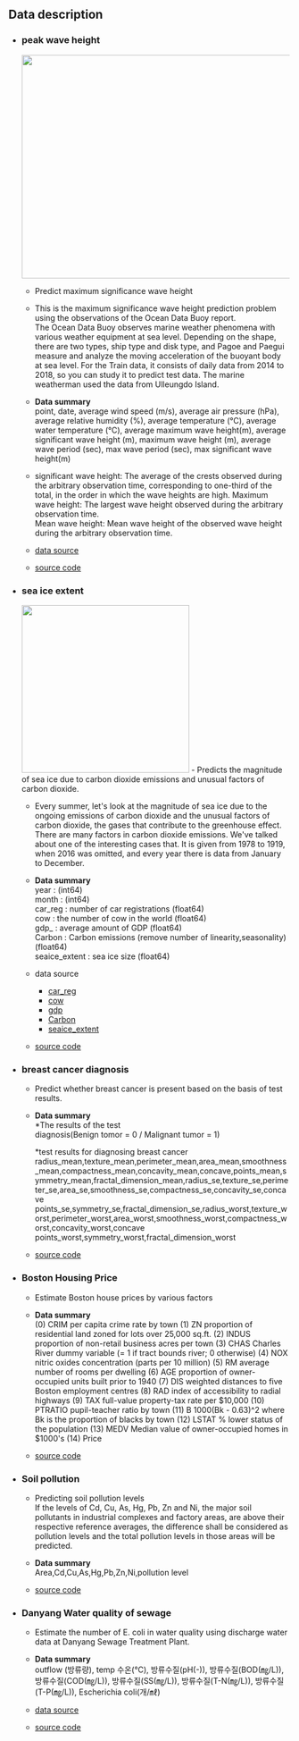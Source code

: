 ## Data description


* ### peak wave height
  <img src="https://user-images.githubusercontent.com/50096655/87014210-c5106600-c206-11ea-9140-c134a770cef2.gif" width="600" height="400">

  - Predict maximum significance wave height

  - This is the maximum significance wave height prediction problem using the observations of the Ocean Data Buoy report.<br>
    The Ocean Data Buoy observes marine weather phenomena with various weather equipment at sea level.
    Depending on the shape, there are two types, ship type and disk type, and Pagoe and Paegui measure and analyze the moving acceleration of the buoyant body at sea level.
    For the Train data, it consists of daily data from 2014 to 2018, so you can study it to predict test data.
    The marine weatherman used the data from Ulleungdo Island.
   
  - <b>Data summary</b><br>
    point, date, average wind speed (m/s), average air pressure (hPa), average relative humidity (%), average temperature (°C), average water temperature (°C), average maximum       wave height(m), average significant wave height (m), maximum wave height (m), average wave period (sec), max wave period (sec), max significant wave height(m)
    
    
  - significant wave height: The average of the crests observed during the arbitrary observation time, corresponding to one-third of the total, in the order in which the wave       heights are high.
    Maximum wave height: The largest wave height observed during the arbitrary observation time.<br>
    Mean wave height: Mean wave height of the observed wave height during the arbitrary observation time.<br>
    
  - [data source](https://data.kma.go.kr/data/sea/selectBuoyRltmList.do?pgmNo=52&tabNo=1)
  
  - [source code](https://github.com/Yeonwoo-Kim/Pytorch/blob/master/script/peak_wave_height.ipynb)

* ### sea ice extent
  <img src="https://user-images.githubusercontent.com/50096655/87002337-562a1180-c1f4-11ea-98b5-545b38489298.gif" width="300" height ="300">
  - Predicts the magnitude of sea ice due to carbon dioxide emissions and unusual factors of carbon dioxide.
  
  - Every summer, let's look at the magnitude of sea ice due to the ongoing emissions of carbon dioxide and the unusual factors of carbon dioxide, the gases that contribute to       the greenhouse effect. There are many factors in carbon dioxide emissions. We've talked about one of the interesting cases that. It is given from 1978 to 1919, when 2016 was     omitted, and every year there is data from January to December.
  
  - <b>Data summary</b><br>
    year : (int64)<br>
    month : (int64)<br>
    car_reg : number of car registrations (float64)<br>
    cow : the number of cow in the world (float64)<br>
    gdp_ : average amount of GDP (float64)<br>
    Carbon : Carbon emissions (remove number of linearity,seasonality) (float64)<br>
    seaice_extent : sea ice size (float64)

  - data source
    - [car_reg](http://www.index.go.kr/potal/main/EachDtlPageDetail.do?idx_cd=1257)
    - [cow](http://www.fao.org/faostat/en/#data/QL)
    - [gdp](https://data.oecd.org/gdp/gross-domestic-product-gdp.htm)
    - [Carbon](https://www.kaggle.com/ucsandiego/carbon-dioxide?select=archive.csv)
    - [seaice_extent](https://www.kaggle.com/nsidcorg/daily-sea-ice-extent-data)
    
  - [source code](https://github.com/Yeonwoo-Kim/Pytorch/blob/master/script/ice_extent.ipynb)


* ### breast cancer diagnosis
  - Predict whether breast cancer is present based on the basis of test results.
  
  - <b>Data summary</b><br>
    *The results of the test<br>
    diagnosis(Benign tomor = 0 / Malignant tumor = 1)<br>

    *test results for diagnosing breast cancer<br>
   radius_mean,texture_mean,perimeter_mean,area_mean,smoothness_mean,compactness_mean,concavity_mean,concave,points_mean,symmetry_mean,fractal_dimension_mean,radius_se,texture_se,perimeter_se,area_se,smoothness_se,compactness_se,concavity_se,concave points_se,symmetry_se,fractal_dimension_se,radius_worst,texture_worst,perimeter_worst,area_worst,smoothness_worst,compactness_worst,concavity_worst,concave points_worst,symmetry_worst,fractal_dimension_worst
  
  - [source code](https://github.com/Yeonwoo-Kim/Pytorch/blob/master/script/breast_cancer.ipynb)
   

* ### Boston Housing Price
  - Estimate Boston house prices by various factors
  - <b>Data summary</b><br>
    (0) CRIM per capita crime rate by town
    (1) ZN proportion of residential land zoned for lots over 25,000 sq.ft.
    (2) INDUS proportion of non-retail business acres per town
    (3) CHAS Charles River dummy variable (= 1 if tract bounds river; 0 otherwise)
    (4) NOX nitric oxides concentration (parts per 10 million)
    (5) RM average number of rooms per dwelling
    (6) AGE proportion of owner-occupied units built prior to 1940
    (7) DIS weighted distances to five Boston employment centres
    (8) RAD index of accessibility to radial highways
    (9) TAX full-value property-tax rate per $10,000
    (10) PTRATIO pupil-teacher ratio by town
    (11) B 1000(Bk - 0.63)^2 where Bk is the proportion of blacks by town
    (12) LSTAT % lower status of the population
    (13) MEDV Median value of owner-occupied homes in $1000's
    (14) Price

  - [source code](https://github.com/Yeonwoo-Kim/Pytorch/blob/master/script/Boston_housing.ipynb)


* ### Soil pollution
  - Predicting soil pollution levels<br>
    If the levels of Cd, Cu, As, Hg, Pb, Zn and Ni, the major soil pollutants in industrial complexes and factory areas, are above their respective reference averages, the difference shall be considered as pollution levels and the total pollution levels in those areas will be predicted.
    
  - <b>Data summary</b><br>
  Area,Cd,Cu,As,Hg,Pb,Zn,Ni,pollution level
      
  - [source code](https://github.com/Yeonwoo-Kim/Pytorch/blob/master/script/oil_pollution.ipynb)

* ### Danyang Water quality of sewage
  - Estimate the number of E. coli in water quality using discharge water data at Danyang Sewage Treatment Plant.<br>
  
  - <b>Data summary</b><br>
    outflow (방류량), temp 수온(℃), 방류수질(pH(-)), 방류수질(BOD(㎎/L)), 방류수질(COD(㎎/L)), 방류수질(SS(㎎/L)), 방류수질(T-N(㎎/L)), 방류수질(T-P(㎎/L)), Escherichia coli(개/㎖)
  
  - [data source](https://www.data.go.kr/data/15053866/fileData.do)
  
  - [source code](https://github.com/Yeonwoo-Kim/Pytorch/blob/master/script/water_quality.ipynb)



